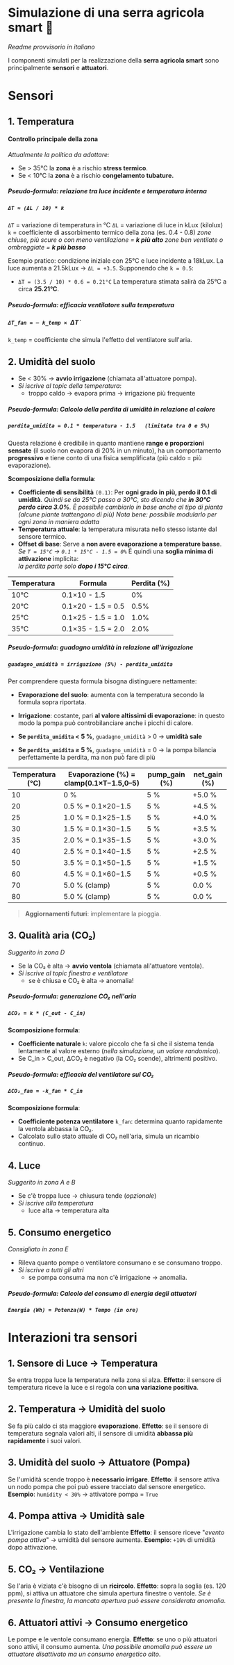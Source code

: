 # Simulazione di una serra agricola smart 🌱
*Readme provvisorio in italiano*

I componenti simulati per la realizzazione della **serra agricola smart** sono principalmente **sensori** e **attuatori**. 
# Sensori

## 1. Temperatura

#### Controllo principale della zona
*Attualmente la politica da adottare:*

- Se > 35°C la **zona** è a rischio **stress termico**. 
- Se < 10°C la **zona** è a rischio **congelamento tubature.**

##### Pseudo-formula: relazione tra luce incidente e temperatura interna

##### `ΔT ≈ (ΔL / 10) * k`

`ΔT` = variazione di temperatura in °C
`ΔL` = variazione di luce in kLux (kilolux)
`k`  = coefficiente di assorbimento termico della zona (es. 0.4 - 0.8)
	*zone chiuse, più scure o con meno ventilazione = **k più alto***
	*zone ben ventilate o ombreggiate = **k più basso***

Esempio pratico: condizione iniziale con 25°C e luce incidente a 18kLux. La luce aumenta a 21.5kLux ->  `ΔL = +3.5`. Supponendo che  `k = 0.5`: 
- `ΔT = (3.5 / 10) * 0.6 = 0.21°C`
La temperatura stimata salirà da 25°C a circa **25.21°C**.

##### Pseudo-formula: efficacia ventilatore sulla temperatura
##### `ΔT_fan = – k_temp × `ΔT`

`k_temp` = coefficiente che simula l'effetto del ventilatore sull'aria.

## 2. Umidità del suolo 

- Se < 30% -> **avvio irrigazione** (chiamata all'attuatore pompa).
- *Si iscrive al topic della temperatura*: 
	- troppo caldo -> evapora prima -> irrigazione più frequente

##### Pseudo-formula: Calcolo della perdita di umidità in relazione al calore 
##### `perdita_umidita = 0.1 * temperatura - 1.5   (limitata tra 0 e 5%)`

Questa relazione è credibile in quanto mantiene **range e proporzioni sensate** (il suolo non evapora di 20% in un minuto), ha un comportamento **progressivo** e tiene conto di una fisica semplificata (più caldo = più evaporazione).

**Scomposizione della formula**: 
- **Coefficiente di sensibilità** `(0.1)`: Per **ogni grado in più, perdo il 0.1 di umidità**. 
	*Quindi se da 25°C passo a 30°C, sto dicendo che **in 30°C perdo circa 3.0%**.*
	*È possibile cambiarlo in base anche al tipo di pianta (alcune piante trattengono di più)*
	*Nota bene: possibile modularlo per ogni zona in maniera adatta*
- **Temperatura attuale**: la temperatura misurata nello stesso istante dal sensore termico. 
- **Offset di base**: Serve a **non avere evaporazione a temperature basse**. 
	*Se `T = 15°C` -> `0.1 * 15°C - 1.5 = 0%`*
	È quindi una **soglia minima di attivazione** implicita:  
	*la perdita parte solo **dopo i 15°C circa**.*

| Temperatura | Formula            | Perdita (%) |
| ----------- | ------------------ | ----------- |
| 10°C        | 0.1×10 - 1.5       | 0%          |
| 20°C        | 0.1×20 - 1.5 = 0.5 | 0.5%        |
| 25°C        | 0.1×25 - 1.5 = 1.0 | 1.0%        |
| 35°C        | 0.1×35 - 1.5 = 2.0 | 2.0%        |
##### Pseudo-formula: guadagno umidità in relazione all'irrigazione
##### `guadagno_umidità = irrigazione (5%) - perdita_umidita`

Per comprendere questa formula bisogna distinguere nettamente: 
- **Evaporazione del suolo**: aumenta con la temperatura secondo la formula sopra riportata. 
- **Irrigazione**: costante, pari **al valore altissimi di evaporazione**: in questo modo la pompa può controbilanciare anche i picchi di calore. 

- **Se `perdita_umidita` < 5 %**, `guadagno_umidità` > 0 → **umidità sale**
- **Se `perdita_umidita` ≥ 5 %**,  `guadagno_umidità` = 0 → la pompa bilancia perfettamente la perdita, ma non può fare di più

| Temperatura (°C) | Evaporazione (%) = clamp(0.1×T−1.5,0–5) | pump_gain (%) | net_gain (%) |
| ---------------- | --------------------------------------- | ------------- | ------------ |
| 10               | 0 %                                     | 5 %           | +5.0 %       |
| 20               | 0.5 % = 0.1×20−1.5                      | 5 %           | +4.5 %       |
| 25               | 1.0 % = 0.1×25−1.5                      | 5 %           | +4.0 %       |
| 30               | 1.5 % = 0.1×30−1.5                      | 5 %           | +3.5 %       |
| 35               | 2.0 % = 0.1×35−1.5                      | 5 %           | +3.0 %       |
| 40               | 2.5 % = 0.1×40−1.5                      | 5 %           | +2.5 %       |
| 50               | 3.5 % = 0.1×50−1.5                      | 5 %           | +1.5 %       |
| 60               | 4.5 % = 0.1×60−1.5                      | 5 %           | +0.5 %       |
| 70               | 5.0 % (clamp)                           | 5 %           | 0.0 %        |
| 80               | 5.0 % (clamp)                           | 5 %           | 0.0 %        |


> **Aggiornamenti futuri**: implementare la pioggia. 


## 3. Qualità aria (CO₂)
*Suggerito in zona D*

- Se la CO₂ è alta -> **avvio ventola** (chiamata all'attuatore ventola).
- *Si iscrive al topic finestra e ventilatore*
	 - se è chiusa e CO₂ è alta -> anomalia!

##### Pseudo-formula: generazione CO₂ nell'aria
##### `ΔCO₂ = k * (C_out - C_in)`

**Scomposizione formula**: 
- **Coefficiente naturale** `k`: valore piccolo che fa sì che il sistema tenda lentamente al valore esterno (*nella simulazione, un valore randomico*).
- Se C_in > C_out, ΔCO₂ è negativo (la CO₂ scende), altrimenti positivo.

##### Pseudo-formula: efficacia del ventilatore sul CO₂
##### `ΔCO₂_fan = -k_fan * C_in`

**Scomposizione formula**: 
- **Coefficiente potenza ventilatore** `k_fan`: determina quanto rapidamente la ventola abbassa la CO₂.
- Calcolato sullo stato attuale di CO₂ nell'aria, simula un ricambio continuo.
## 4. Luce
*Suggerito in zona A e B*

- Se c'è troppa luce -> chiusura tende (*opzionale*)
- *Si iscrive alla temperatura*
	- luce alta -> temperatura alta 

## 5. Consumo energetico
*Consigliato in zona E*

- Rileva quanto pompe o ventilatore consumano e se consumano troppo.
- *Si iscrive a tutti gli altri*
	- se pompa consuma ma non c'è irrigazione -> anomalia.

##### Pseudo-formula: Calcolo del consumo di energia degli attuatori
##### `Energia (Wh) = Potenza(W) * Tempo (in ore)`


# Interazioni tra sensori

## 1. Sensore di Luce -> Temperatura

Se entra troppa luce la temperatura nella zona si alza. 
**Effetto**: il sensore di temperatura riceve la luce e si regola con **una variazione positiva**.

## 2. Temperatura -> Umidità del suolo

Se fa più caldo ci sta maggiore **evaporazione**. 
**Effetto**: se il sensore di temperatura segnala valori alti, il sensore di umidità **abbassa più rapidamente** i suoi valori. 

## 3. Umidità del suolo -> Attuatore (Pompa)

Se l'umidità scende troppo è **necessario irrigare**. 
**Effetto**: il sensore attiva un nodo pompa che poi può essere tracciato dal sensore energetico. 
**Esempio**: `humidity < 30%` → attivatore pompa = `True`

## 4. Pompa attiva -> Umidità sale

L'irrigazione cambia lo stato dell'ambiente
**Effetto**: il sensore riceve "*evento pompa attiva*" -> umidità del sensore aumenta.
**Esempio**: `+10%` di umidità dopo attivazione.

## 5. CO₂ -> Ventilazione

Se l'aria è viziata c'è bisogno di un **ricircolo**. 
**Effetto**: sopra la soglia (es. 120 ppm), si attiva un attuatore che simula apertura finestre o ventole. 
*Se è presente la finestra, la mancata apertura può essere considerata anomalia*.

## 6. Attuatori attivi -> Consumo energetico

Le pompe e le ventole consumano energia. 
**Effetto**: se uno o più attuatori sono attivi, il consumo aumenta.
*Una possibile anomalia può essere un attuatore disattivato ma un consumo energetico alto*.
